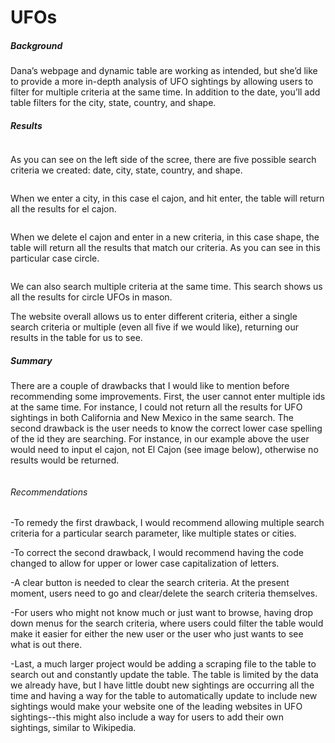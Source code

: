 # UFOs

##### Background

Dana’s webpage and dynamic table are working as intended, but she’d like to provide a more in-depth analysis of UFO sightings by allowing users to filter for multiple criteria at the same time. In addition to the date, you’ll add table filters for the city, state, country, and shape.

##### Results

![]()

As you can see on the left side of the scree, there are five possible search criteria we created: date, city, state, country, and shape.

![]()

When we enter a city, in this case el cajon, and hit enter, the table will return all the results for el cajon.

![]()

When we delete el cajon and enter in a new criteria, in this case shape, the table will return all the results that match our criteria. As you can see in this particular case circle.

![]()

We can also search multiple criteria at the same time. This search shows us all the results for circle UFOs in mason.

The website overall allows us to enter different criteria, either a single search criteria or multiple (even all five if we would like), returning our results in the table for us to see.

##### Summary

There are a couple of drawbacks that I would like to mention before recommending some improvements. First, the user cannot enter multiple ids at the same time. For instance, I could not return all the results for UFO sightings in both California and New Mexico in the same search. The second drawback is the user needs to know the correct lower case spelling of the id they are searching. For instance, in our example above the user would need to input el cajon, not El Cajon (see image below), otherwise no results would be returned.

![]()

###### Recommendations

-To remedy the first drawback, I would recommend allowing multiple search criteria for a particular search parameter, like multiple states or cities. 

-To correct the second drawback, I would recommend having the code changed to allow for upper or lower case capitalization of letters. 

-A clear button is needed to clear the search criteria. At the present moment, users need to go and clear/delete the search criteria themselves.

-For users who might not know much or just want to browse, having drop down menus for the search criteria, where users could filter the table would make it easier for either the new user or the user who just wants to see what is out there.

-Last, a much larger project would be adding a scraping file to the table to search out and constantly update the table. The table is limited by the data we already have, but I have little doubt new sightings are occurring all the time and having a way for the table to automatically update to include new sightings would make your website one of the leading websites in UFO sightings--this might also include a way for users to add their own sightings, similar to Wikipedia.
